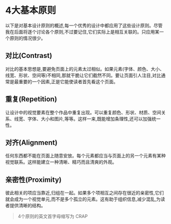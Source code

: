 # 4大基本原则
以下是对基本设计原则的概述,每一个优秀的设计中都应用了这些设计原则。尽管我在后面将逐个讨论各个原则,不过要记住,它们实际上是相互关联的。只应用某一个原则的情况很少。       

## 对比(Contrast)
对比的基本思想是,要避免页面上的元素太过相似。如果元素(字体、颜色、大小、线宽、形状、空间等)不相同,那就干脆让它们截然不同。要让页面引人注目,对比通常是最重要的一个因素,正是它能使读者首先看这个页面。                    

## 重复(Repetition)
让设计中的视觉要素在整个作品中重复出现。可以重复颜色、形状、材质、空间关系、线宽、字体、大小和图片,等等。这样一来,既能增加条理性,还可以加强统一性。                 

## 对齐(Alignment)
任何东西都不能在页面上随意安放。每个元素都应当与页面上的另一个元素有某种视觉联系。这样能建立一种清晰、精巧而且清爽的外观。                    

## 亲密性(Proximity)
彼此相关的项应当靠近,归组在一起。如果多个项相互之间存在很近的亲密性,它们就会成为一个视觉单元,而不是多个孤立的元素。这有助于组织信息,减少混乱,为读者提供清晰的结构。                   

> 4个原则的英文首字母缩写为 CRAP
